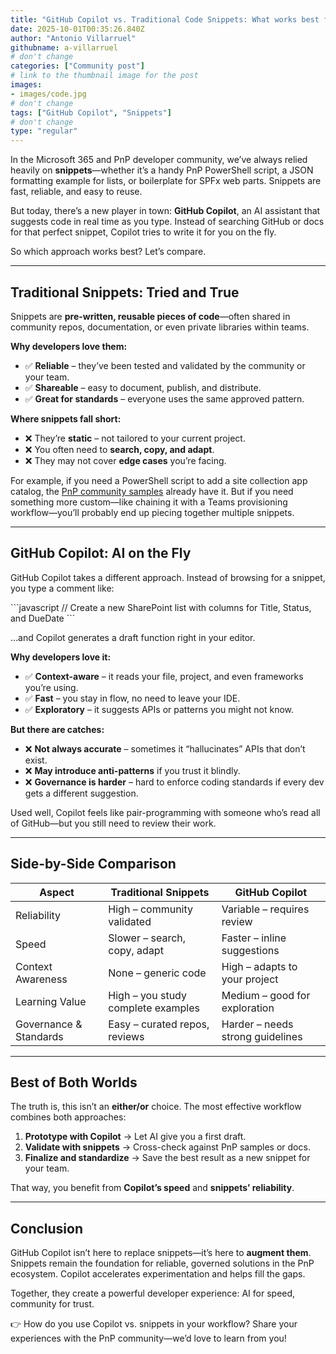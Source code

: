 ```yaml
---
title: "GitHub Copilot vs. Traditional Code Snippets: What works best for PnP development?"
date: 2025-10-01T00:35:26.840Z
author: "Antonio Villarruel"
githubname: a-villarruel
# don't change
categories: ["Community post"]
# link to the thumbnail image for the post
images:
- images/code.jpg
# don't change
tags: ["GitHub Copilot", "Snippets"] 
# don't change
type: "regular"
---
```


In the Microsoft 365 and PnP developer community, we’ve always relied heavily on **snippets**—whether it’s a handy PnP PowerShell script, a JSON formatting example for lists, or boilerplate for SPFx web parts. Snippets are fast, reliable, and easy to reuse.  

But today, there’s a new player in town: **GitHub Copilot**, an AI assistant that suggests code in real time as you type. Instead of searching GitHub or docs for that perfect snippet, Copilot tries to write it for you on the fly.  

So which approach works best? Let’s compare.

---

## Traditional Snippets: Tried and True

Snippets are **pre-written, reusable pieces of code**—often shared in community repos, documentation, or even private libraries within teams.  

**Why developers love them:**  
- ✅ **Reliable** – they’ve been tested and validated by the community or your team.  
- ✅ **Shareable** – easy to document, publish, and distribute.  
- ✅ **Great for standards** – everyone uses the same approved pattern.  

**Where snippets fall short:**  
- ❌ They’re **static** – not tailored to your current project.  
- ❌ You often need to **search, copy, and adapt**.  
- ❌ They may not cover **edge cases** you’re facing.  

For example, if you need a PowerShell script to add a site collection app catalog, the [PnP community samples](https://pnp.github.io/) already have it. But if you need something more custom—like chaining it with a Teams provisioning workflow—you’ll probably end up piecing together multiple snippets.

---

## GitHub Copilot: AI on the Fly

GitHub Copilot takes a different approach. Instead of browsing for a snippet, you type a comment like:

\`\`\`javascript
// Create a new SharePoint list with columns for Title, Status, and DueDate
\`\`\`

…and Copilot generates a draft function right in your editor.

**Why developers love it:**  
- ✅ **Context-aware** – it reads your file, project, and even frameworks you’re using.  
- ✅ **Fast** – you stay in flow, no need to leave your IDE.  
- ✅ **Exploratory** – it suggests APIs or patterns you might not know.  

**But there are catches:**  
- ❌ **Not always accurate** – sometimes it “hallucinates” APIs that don’t exist.  
- ❌ **May introduce anti-patterns** if you trust it blindly.  
- ❌ **Governance is harder** – hard to enforce coding standards if every dev gets a different suggestion.  

Used well, Copilot feels like pair-programming with someone who’s read all of GitHub—but you still need to review their work.

---

## Side-by-Side Comparison

| **Aspect**             | **Traditional Snippets**                  | **GitHub Copilot**                 |  
|-------------------------|-------------------------------------------|-------------------------------------|  
| Reliability             | High – community validated                | Variable – requires review          |  
| Speed                   | Slower – search, copy, adapt              | Faster – inline suggestions         |  
| Context Awareness       | None – generic code                       | High – adapts to your project       |  
| Learning Value          | High – you study complete examples        | Medium – good for exploration       |  
| Governance & Standards  | Easy – curated repos, reviews             | Harder – needs strong guidelines    |  

---

## Best of Both Worlds

The truth is, this isn’t an **either/or** choice. The most effective workflow combines both approaches:

1. **Prototype with Copilot** → Let AI give you a first draft.  
2. **Validate with snippets** → Cross-check against PnP samples or docs.  
3. **Finalize and standardize** → Save the best result as a new snippet for your team.  

That way, you benefit from **Copilot’s speed** and **snippets’ reliability**.

---

## Conclusion

GitHub Copilot isn’t here to replace snippets—it’s here to **augment them**. Snippets remain the foundation for reliable, governed solutions in the PnP ecosystem. Copilot accelerates experimentation and helps fill the gaps.  

Together, they create a powerful developer experience: AI for speed, community for trust.  

👉 How do you use Copilot vs. snippets in your workflow? Share your experiences with the PnP community—we’d love to learn from you!  
